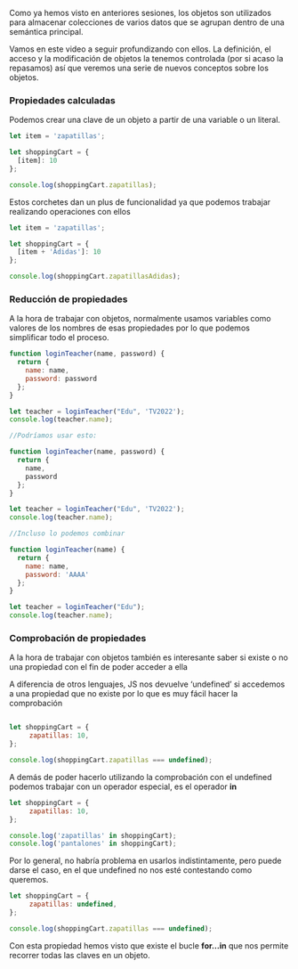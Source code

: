 Como ya hemos visto en anteriores sesiones, los objetos son utilizados para almacenar colecciones de varios datos que se agrupan dentro de una semántica principal. 

Vamos en este video a seguir profundizando con ellos. La definición, el acceso y la modificación de objetos la tenemos controlada (por si acaso la repasamos) así que veremos una serie de nuevos conceptos sobre los objetos.


### Propiedades calculadas

Podemos crear una clave de un objeto a partir de una variable o un literal.


```jsx
let item = 'zapatillas';

let shoppingCart = {
  [item]: 10
};

console.log(shoppingCart.zapatillas);
```


Estos corchetes dan un plus de funcionalidad ya que podemos trabajar realizando operaciones con ellos


```jsx
let item = 'zapatillas';

let shoppingCart = {
  [item + 'Adidas']: 10
};

console.log(shoppingCart.zapatillasAdidas);
```


### Reducción de propiedades

A la hora de trabajar con objetos, normalmente usamos variables como valores de los nombres de esas propiedades por lo que podemos simplificar todo el proceso.


```jsx
function loginTeacher(name, password) {
  return {
    name: name,
    password: password
  };
}

let teacher = loginTeacher("Edu", 'TV2022');
console.log(teacher.name);

//Podríamos usar esto:

function loginTeacher(name, password) {
  return {
    name,
    password
  };
}

let teacher = loginTeacher("Edu", 'TV2022');
console.log(teacher.name);

//Incluso lo podemos combinar

function loginTeacher(name) {
  return {
    name: name,
    password: 'AAAA'
  };
}

let teacher = loginTeacher("Edu");
console.log(teacher.name);
```


### Comprobación de propiedades

A la hora de trabajar con objetos también es interesante saber si existe o no una propiedad con el fin de poder acceder a ella

A diferencia de otros lenguajes, JS nos devuelve ‘undefined’ si accedemos a una propiedad que no existe por lo que es muy fácil hacer la comprobación


```jsx

let shoppingCart = {
	 zapatillas: 10,
};

console.log(shoppingCart.zapatillas === undefined);
```
 

A demás de poder hacerlo utilizando la comprobación con el undefined podemos trabajar con un operador especial, es el operador **in**

 
```jsx
let shoppingCart = {
	 zapatillas: 10,
};

console.log('zapatillas' in shoppingCart);
console.log('pantalones' in shoppingCart);
```


Por lo general, no habría problema en usarlos indistintamente, pero puede darse el caso, en el que undefined no nos esté contestando como queremos.


```jsx
let shoppingCart = {
	 zapatillas: undefined,
};

console.log(shoppingCart.zapatillas === undefined);
```
 

Con esta propiedad hemos visto que existe el bucle **for…in** que nos permite recorrer todas las claves en un objeto.